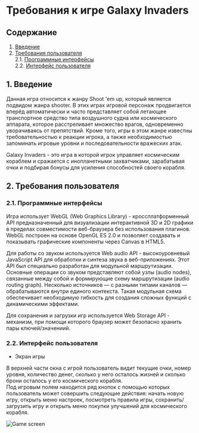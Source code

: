 # Требования к игре Galaxy Invaders
## Содержание
1. [Введение](#introduction)
2. [Требования пользователя](#user-requirements)<br>
  2.1. [Программные интерфейсы](#programming-interfaces)<br>
  2.2. [Интерфейс пользователя](#user-interface)

<a id="introduction"></a>
## 1. Введение 
Данная игра относится к жанру Shoot 'em up, который является подвидом жанра shooter.
В этих играх игровой персонаж продвигается вперёд автоматически и часто представляет собой 
летающее транспортное средство типа воздушного судна или космического аппарата, которое 
расстреливает множество врагов, одновременно уворачиваясь от препятствий. Кроме того, игры 
в этом жанре известны требовательностью к реакции игрока, а также необходимостью запоминать 
игровые уровни и последовательности вражеских атак.

Galaxy Invaders - это игра в которой игрок управляет космическим кораблем и сражается
с инопланетными захватчиками, зарабатывая очки и подбирая бонусы для усиления способностей
своего корабля.

<a id="user-requirements"></a>
## 2. Требования пользователя
<a id="programming-interfaces"></a>
### 2.1. Программные интерфейсы
Игра использует WebGL (Web Graphics Library) - кроссплатформенный API предназначенный для 
визуализации интерактивной 3D и 2D графики в пределах совместимости веб-браузера без использования 
плагинов. WebGL построен на основе OpenGL ES 2.0 и позволяет создавать и показывать графические
компоненты через Canvas в HTML5.

Для работы со звуком используется Web audio API - высокоуровневый JavaScript API для обработки и 
синтеза звука в веб-приложениях. Этот API был специально разработан для модульной маршрутизации. 
Основные операции со звуком представляют собой узлы (audio nodes), связанные между собой и формирующие 
схему маршрутизации (audio routing graph). Несколько источников — с разными типами каналов — обрабатываются
внутри единого контекста. Такая модульная схема обеспечивает необходимую гибкость для создания 
сложных функций с динамическими эффектами.

Для сохранения и загрузки игр используется Web Storage API - механизм, при помощи которого браузер
может безопасно хранить пары ключей/значениий.

<a id="user-interface"></a>
### 2.2. Интерфейс пользователя
- Экран игры

В верхней части окна с игрой пользователь видит текущие очки, номер уровня, количество денег, сколько у него осталось жизней 
и сколько брони осталось у его космического корабля.<br>
Под игровым полем находится ряд кнопок с помощью которых пользователь может совершить следующие действия: начать новую игру, 
открыть меню настроек, посмотреть правила игры, сохранить/загрузить игру и открыть меню покупки улучшений для 
космического корабля.

![Game screen](/images/Main_screen_of_the_game.png)


